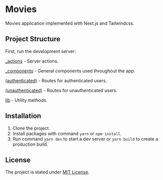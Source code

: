 # Movies

Movies application implemented with Next.js and Tailwindcss.

## Project Structure

First, run the development server:

[_actions](https://github.com/aaort/movies/tree/main/app/_actions) - Server actions.

[_components](https://github.com/aaort/movies/tree/main/app/_components) - General components used throughout the app.

[(authenticated)](https://github.com/aaort/movies/tree/main/app/(authenticated)) - Routes for authenticated users.

[(unauthenticated)](https://github.com/aaort/movies/tree/main/app/(unauthenticated)) - Routes for unauthenticated users.

[lib](https://github.com/aaort/movies/tree/main/lib) - Utility methods.

## Installation

1. Clone the project.
2. Install packages with command `yarn` or `npm install`.
3. Run command `yarn dev` to start a dev server or `yarn build` to create a production build.

## License

The project is stated under [MIT License](https://en.wikipedia.org/wiki/MIT_License).
